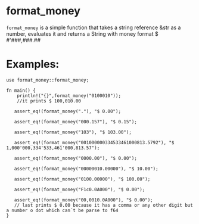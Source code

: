 # format_money

`format_money` is a simple function that takes a string reference &str as a number, evaluates it and returns a String with money format $ #'###,###.##

# Examples:

 ```
 use format_money::format_money;

 fn main() {
     println!("{}",format_money("0100010"));
     //it prints $ 100,010.00

    assert_eq!(format_money("."), "$ 0.00");

    assert_eq!(format_money("000.157"), "$ 0.15");

    assert_eq!(format_money("103"), "$ 103.00");

    assert_eq!(format_money("001000000334533461000813.5792"), "$ 1,000'000,334'533,461'000,813.57");

    assert_eq!(format_money("0000.00"), "$ 0.00");

    assert_eq!(format_money("00000010.00000"), "$ 10.00");

    assert_eq!(format_money("0100.00000"), "$ 100.00");

    assert_eq!(format_money("F1c0.0A000"), "$ 0.00");

    assert_eq!(format_money("00,0010.0A000"), "$ 0.00");
    // last prints $ 0.00 because it has a comma or any other digit but a number o dot which can´t be parse to f64
 }
 
 ```